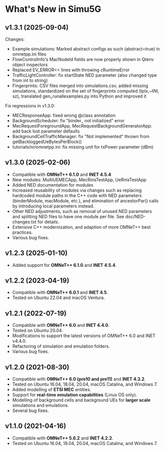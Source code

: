 # What's New in Simu5G

## v1.3.1 (2025-09-04)

Changes:
- Example simulations: Marked abstract configs as such (abstract=true) in omnetpp.ini files
- FlowControlInfo's MacNodeId fields are now properly shown in Qtenv object inspectors
- Replaced EV_ERROR<< lines with throwing cRuntimeError
- TrafficLightController: fix startState NED parameter (also changed type from int to string)
- Fingerprints: CSV files merged into simulations.csv, added missing simulations,
  standardized on the set of fingerprints computed (tplx,~tNl, sz), translated
  gen_runallexamples.py into Python and improved it

Fix regressions in v1.3.0:
- MECResponseApp: fixed wrong @class annotation
- BackgroundScheduler: fix "binder_ not initialized" error
- MecRequestForegroundApp, MecRequestBackgroundGeneratorApp: add back lost parameter defaults
- BackgroundCellTrafficManager: fix "Not implemented" thrown from getBackloggedUeBytesPerBlock()
- tutorials/nr/omnetpp.ini: fix missing unit for txPower parameter (dBm)

## v1.3.0 (2025-02-06)

- Compatible with **OMNeT++ 6.1.0** and **INET 4.5.4**
- New modules: MultiUEMECApp, MecRnisTestApp, UeRnisTestApp
- Added NED documentation for modules
- Increased reusability of modules via changes such as replacing hardcoded module
  paths in the C++ code with NED parameters (binderModule, macModule, etc.), and
  elimination of ancestorPar() calls by introducing local parameters instead.
- Other NED adjustments, such as removal of unused NED parameters and splitting
  NED files to have one module per file. See doc/NED-changes.txt for details.
- Extensive C++ modernization, and adaption of more OMNeT++ best practices.
- Various bug fixes.

## v1.2.3 (2025-01-10)

- Added support for **OMNeT++ 6.1.0** and **INET 4.5.4**.

## v1.2.2 (2023-04-19)

- Compatible with **OMNeT++ 6.0.1** and **INET 4.5**.
- Tested on Ubuntu 22.04 and macOS Ventura.

## v1.2.1 (2022-07-19)

- Compatible with **OMNeT++ 6.0** and **INET 4.4.0**.
- Tested on Ubuntu 20.04.
- Modifications to support the latest versions of OMNeT++ 6.0 and INET v4.4.0.
- Refactoring of simulation and emulation folders.
- Various bug fixes.

## v1.2.0 (2021-08-30)

- Compatible with **OMNeT++ 6.0 (pre10 and pre11)** and **INET 4.3.2**.
- Tested on Ubuntu 16.04, 18.04, 20.04, macOS Catalina, and Windows 7.
- Added modelling of **ETSI MEC** entities.
- Support for **real-time emulation capabilities** (Linux OS only).
- Modelling of background cells and background UEs for **larger scale** simulations and emulations.
- Several bug fixes.

## v1.1.0 (2021-04-16)

- Compatible with **OMNeT++ 5.6.2** and **INET 4.2.2**.
- Tested on Ubuntu 16.04, 18.04, 20.04, macOS Catalina, and Windows 7.
